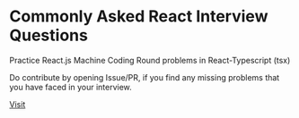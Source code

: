 # Commonly Asked React Interview Questions

Practice React.js Machine Coding Round problems in React-Typescript (tsx)

Do contribute by opening Issue/PR, if you find any missing problems that you have faced in your interview.

[Visit](https://react-interview-questions-u855x.kinsta.page/)